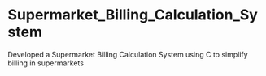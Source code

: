 # Supermarket_Billing_Calculation_System
Developed a Supermarket Billing Calculation System using C to simplify billing in supermarkets
